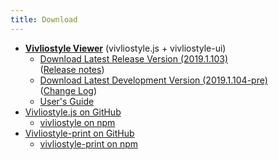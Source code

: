 ```yaml
---
title: Download
---
```


- [**Vivliostyle Viewer**](https://vivliostyle.github.io/vivliostyle.js/viewer/vivliostyle-viewer.html) (vivliostyle.js + vivliostyle-ui)
    - [Download Latest Release Version (2019.1.103)](https://github.com/vivliostyle/vivliostyle.js/releases/download/2019.1.103/vivliostyle-js-2019.1.103.zip)  
        ([Release notes](https://github.com/vivliostyle/vivliostyle.js/releases))
    - [Download Latest Development Version (2019.1.104-pre)](https://vivliostyle.github.io/vivliostyle.js/downloads/vivliostyle-js-latest.zip)  
        ([Change Log](https://github.com/vivliostyle/vivliostyle.js/blob/master/CHANGELOG.md))
    - [User's Guide](https://vivliostyle.github.io/vivliostyle.js/docs/en/)
- [Vivliostyle.js on GitHub](https://github.com/vivliostyle/vivliostyle.js)
    - [vivliostyle on npm](https://www.npmjs.com/package/vivliostyle)
- [Vivliostyle-print on GitHub](https://github.com/vivliostyle/vivliostyle-print)
    - [vivliostyle-print on npm](https://www.npmjs.com/package/vivliostyle-print)
